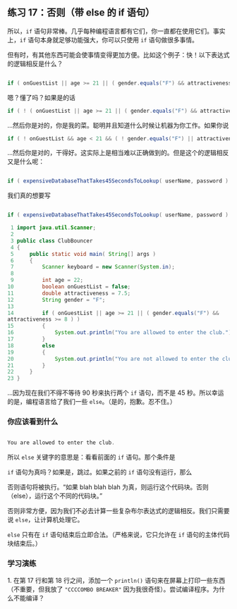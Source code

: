 ## 练习 17：否则（带 else 的 if 语句）

所以，`if` 语句非常棒。几乎每种编程语言都有它们，你一直都在使用它们。事实上，`if` 语句本身就足够功能强大，你可以只使用 `if` 语句做很多事情。

但有时，有其他东西可能会使事情变得更加方便。比如这个例子：快！以下表达式的逻辑相反是什么？

```java

if ( onGuestList || age >= 21 || ( gender.equals("F") && attractiveness >= 8 ) )
```

嗯？懂了吗？如果是的话

```java
if ( ! ( onGuestList || age >= 21 || ( gender.equals("F") && attractiveness >= 8 ) ) )
```

…然后你是对的，你是我的菜。聪明并且知道什么时候让机器为你工作。如果你说

```java
if ( ! onGuestList && age < 21 && ( ! gender.equals("F") || attractiveness < 8 ) )
```

…然后你是对的，干得好。这实际上是相当难以正确做到的。但是这个的逻辑相反又是什么呢：

```java

if ( expensiveDatabaseThatTakes45SecondsToLookup( userName, password ) == true )
```

我们真的想要写

```java

if ( expensiveDatabaseThatTakes45SecondsToLookup( userName, password ) == false )
```

```java
 1 import java.util.Scanner;
 2 
 3 public class ClubBouncer
 4 {
 5     public static void main( String[] args )
 6     {
 7         Scanner keyboard = new Scanner(System.in);
 8 
 9         int age = 22;
10         boolean onGuestList = false;
11         double attractiveness = 7.5;
12         String gender = "F";
13 
14         if ( onGuestList || age >= 21 || ( gender.equals("F") && 
attractiveness >= 8 ) )
15         {
16             System.out.println("You are allowed to enter the club.");
17         }
18         else
19         {
20             System.out.println("You are not allowed to enter the club.");
21         }
22     }
23 }
```

…因为现在我们不得不等待 90 秒来执行两个 `if` 语句，而不是 45 秒。所以幸运的是，编程语言给了我们一些 `else`。（是的，抱歉。忍不住。）

### 你应该看到什么

```java

You are allowed to enter the club.
```

所以 `else` 关键字的意思是：看看前面的 `if` 语句。那个条件是

`if` 语句为真吗？如果是，跳过。如果之前的 `if` 语句没有运行，那么

否则语句将被执行。“如果 blah blah blah 为真，则运行这个代码块。否则（else），运行这个不同的代码块。”

否则非常方便，因为我们不必去计算一些复杂布尔表达式的逻辑相反。我们只需要说 `else`，让计算机处理它。

`else` 只有在 `if` 语句结束后立即合法。（严格来说，它只允许在 `if` 语句的主体代码块结束后。）

### 学习演练

1\. 在第 17 行和第 18 行之间，添加一个 `println()` 语句来在屏幕上打印一些东西（不重要，但我放了 `"C­C­C­COMBO BREAKER"` 因为我很奇怪）。尝试编译程序。为什么不能编译？

